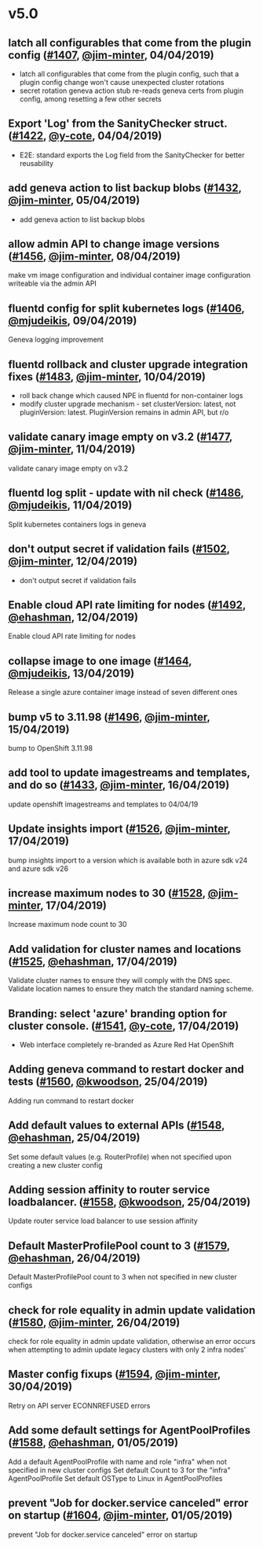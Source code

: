 # v5.0

## latch all configurables that come from the plugin config ([#1407](https://github.com/openshift/openshift-azure/pull/1407), [@jim-minter](https://github.com/jim-minter), 04/04/2019)

* latch all configurables that come from the plugin config, such that a plugin config change won't cause unexpected cluster rotations
* secret rotation geneva action stub re-reads geneva certs from plugin config, among resetting a few other secrets


## Export 'Log' from the SanityChecker struct. ([#1422](https://github.com/openshift/openshift-azure/pull/1422), [@y-cote](https://github.com/y-cote), 04/04/2019)

- E2E: standard exports the Log field from the SanityChecker for better reusability


## add geneva action to list backup blobs ([#1432](https://github.com/openshift/openshift-azure/pull/1432), [@jim-minter](https://github.com/jim-minter), 05/04/2019)

* add geneva action to list backup blobs


## allow admin API to change image versions ([#1456](https://github.com/openshift/openshift-azure/pull/1456), [@jim-minter](https://github.com/jim-minter), 08/04/2019)

make vm image configuration and individual container image configuration writeable via the admin API


## fluentd config for split kubernetes logs ([#1406](https://github.com/openshift/openshift-azure/pull/1406), [@mjudeikis](https://github.com/mjudeikis), 09/04/2019)

Geneva logging improvement


## fluentd rollback and cluster upgrade integration fixes ([#1483](https://github.com/openshift/openshift-azure/pull/1483), [@jim-minter](https://github.com/jim-minter), 10/04/2019)

* roll back change which caused NPE in fluentd for non-container logs
* modify cluster upgrade mechanism - set clusterVersion: latest, not pluginVersion: latest.  PluginVersion remains in admin API, but r/o


## validate canary image empty on v3.2 ([#1477](https://github.com/openshift/openshift-azure/pull/1477), [@jim-minter](https://github.com/jim-minter), 11/04/2019)

validate canary image empty on v3.2


## fluentd log split - update with nil check ([#1486](https://github.com/openshift/openshift-azure/pull/1486), [@mjudeikis](https://github.com/mjudeikis), 11/04/2019)

Split kubernetes containers logs in geneva


## don't output secret if validation fails ([#1502](https://github.com/openshift/openshift-azure/pull/1502), [@jim-minter](https://github.com/jim-minter), 12/04/2019)

* don't output secret if validation fails


## Enable cloud API rate limiting for nodes ([#1492](https://github.com/openshift/openshift-azure/pull/1492), [@ehashman](https://github.com/ehashman), 12/04/2019)

Enable cloud API rate limiting for nodes


## collapse image to one image ([#1464](https://github.com/openshift/openshift-azure/pull/1464), [@mjudeikis](https://github.com/mjudeikis), 13/04/2019)

Release a single azure container image instead of seven different ones


## bump v5 to 3.11.98 ([#1496](https://github.com/openshift/openshift-azure/pull/1496), [@jim-minter](https://github.com/jim-minter), 15/04/2019)

bump to OpenShift 3.11.98


## add tool to update imagestreams and templates, and do so ([#1433](https://github.com/openshift/openshift-azure/pull/1433), [@jim-minter](https://github.com/jim-minter), 16/04/2019)

update openshift imagestreams and templates to 04/04/19


## Update insights import ([#1526](https://github.com/openshift/openshift-azure/pull/1526), [@jim-minter](https://github.com/jim-minter), 17/04/2019)

bump insights import to a version which is available both in azure sdk v24 and azure sdk v26


## increase maximum nodes to 30 ([#1528](https://github.com/openshift/openshift-azure/pull/1528), [@jim-minter](https://github.com/jim-minter), 17/04/2019)

Increase maximum node count to 30


## Add validation for cluster names and locations ([#1525](https://github.com/openshift/openshift-azure/pull/1525), [@ehashman](https://github.com/ehashman), 17/04/2019)

Validate cluster names to ensure they will comply with the DNS spec.
Validate location names to ensure they match the standard naming scheme.


## Branding: select 'azure' branding option for cluster console. ([#1541](https://github.com/openshift/openshift-azure/pull/1541), [@y-cote](https://github.com/y-cote), 17/04/2019)

- Web interface completely re-branded as Azure Red Hat OpenShift


## Adding geneva command to restart docker and tests ([#1560](https://github.com/openshift/openshift-azure/pull/1560), [@kwoodson](https://github.com/kwoodson), 25/04/2019)

Adding run command to restart docker


## Add default values to external APIs ([#1548](https://github.com/openshift/openshift-azure/pull/1548), [@ehashman](https://github.com/ehashman), 25/04/2019)

Set some default values (e.g. RouterProfile) when not specified upon creating a new cluster config


## Adding session affinity to router service loadbalancer. ([#1558](https://github.com/openshift/openshift-azure/pull/1558), [@kwoodson](https://github.com/kwoodson), 25/04/2019)

Update router service load balancer to use session affinity


## Default MasterProfilePool count to 3 ([#1579](https://github.com/openshift/openshift-azure/pull/1579), [@ehashman](https://github.com/ehashman), 26/04/2019)

Default MasterProfilePool count to 3 when not specified in new cluster configs


## check for role equality in admin update validation ([#1580](https://github.com/openshift/openshift-azure/pull/1580), [@jim-minter](https://github.com/jim-minter), 26/04/2019)

check for role equality in admin update validation, otherwise an error occurs when attempting to admin update legacy clusters with only 2 infra nodes'


## Master config fixups ([#1594](https://github.com/openshift/openshift-azure/pull/1594), [@jim-minter](https://github.com/jim-minter), 30/04/2019)

Retry on API server ECONNREFUSED errors


## Add some default settings for AgentPoolProfiles ([#1588](https://github.com/openshift/openshift-azure/pull/1588), [@ehashman](https://github.com/ehashman), 01/05/2019)

Add a default AgentPoolProfile with name and role "infra" when not specified in new cluster configs
Set default Count to 3 for the "infra" AgentPoolProfile
Set default OSType to Linux in AgentPoolProfiles


## prevent "Job for docker.service canceled" error on startup ([#1604](https://github.com/openshift/openshift-azure/pull/1604), [@jim-minter](https://github.com/jim-minter), 01/05/2019)

prevent "Job for docker.service canceled" error on startup




